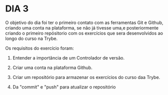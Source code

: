 # DIA 3

O objetivo do dia foi ter o primeiro contato com as ferramentas Git e Github, criando uma conta na plataforma, se não já tivesse uma,e posteriormente criando o primeiro repósitorio com os exercícios que sera desenvolvidos ao longo do curso na Trybe.

Os requisitos do exercício foram:

1. Entender a importância de um Controlador de versão.

2. Criar uma conta na plataforma Github.

3. Criar um repositório para armazenar os exercícios do curso daa Trybe.

4. Da "commit" e "push" para atualizar o repositório
